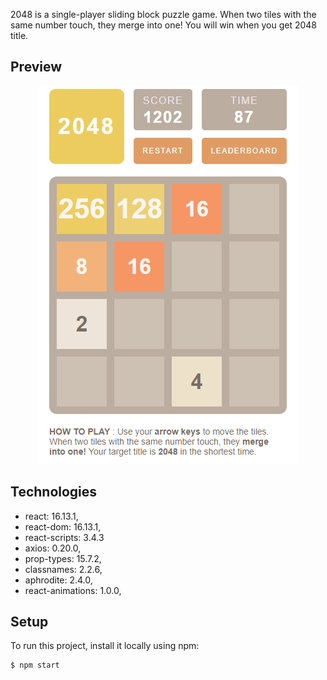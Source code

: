 2048 is a single-player sliding block puzzle game. When two tiles with the same number touch, they merge into one! You will win when you get 2048 title.

## Preview
<p align="center">
<img src="src/assets/preview.PNG">
</p>

## Technologies
* react: 16.13.1,
* react-dom: 16.13.1,
* react-scripts: 3.4.3
* axios: 0.20.0,
* prop-types: 15.7.2,
* classnames: 2.2.6,
* aphrodite: 2.4.0,
* react-animations: 1.0.0,

## Setup
To run this project, install it locally using npm:
```
$ npm start
```
